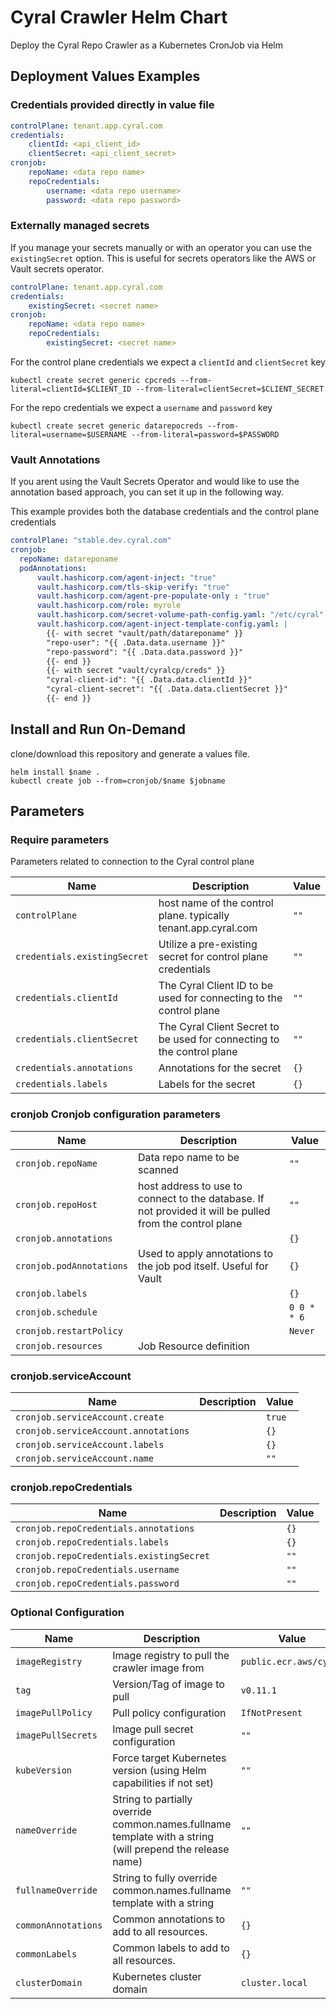 # Cyral Crawler Helm Chart

Deploy the Cyral Repo Crawler as a Kubernetes CronJob via Helm

## Deployment Values Examples

### Credentials provided directly in value file

```yaml
controlPlane: tenant.app.cyral.com
credentials:
    clientId: <api_client_id>
    clientSecret: <api_client_secret>
cronjob:
    repoName: <data repo name>
    repoCredentials:
        username: <data repo username>
        password: <data repo password>

```

### Externally managed secrets

If you manage your secrets manually or with an operator you can use the `existingSecret` option.
This is useful for secrets operators like the AWS or Vault secrets operator.

```yaml
controlPlane: tenant.app.cyral.com
credentials:
    existingSecret: <secret name>
cronjob:
    repoName: <data repo name>
    repoCredentials:
        existingSecret: <secret name>

```

For the control plane credentials we expect a `clientId` and `clientSecret` key

```shell
kubectl create secret generic cpcreds --from-literal=clientId=$CLIENT_ID --from-literal=clientSecret=$CLIENT_SECRET
```

For the repo credentials we expect a `username` and `password` key

```shell
kubectl create secret generic datarepocreds --from-literal=username=$USERNAME --from-literal=password=$PASSWORD
```

### Vault Annotations

If you arent using the Vault Secrets Operator and would like to use the annotation based approach, you can set it up in the following way.

This example provides both the database credentials and the control plane credentials

```yaml
controlPlane: "stable.dev.cyral.com"
cronjob:
  repoName: datareponame
  podAnnotations:
      vault.hashicorp.com/agent-inject: "true"
      vault.hashicorp.com/tls-skip-verify: "true"
      vault.hashicorp.com/agent-pre-populate-only : "true"
      vault.hashicorp.com/role: myrole
      vault.hashicorp.com/secret-volume-path-config.yaml: "/etc/cyral"
      vault.hashicorp.com/agent-inject-template-config.yaml: |
        {{- with secret "vault/path/datareponame" }}
        "repo-user": "{{ .Data.data.username }}"
        "repo-password": "{{ .Data.data.password }}"
        {{- end }}
        {{- with secret "vault/cyralcp/creds" }}
        "cyral-client-id": "{{ .Data.data.clientId }}"
        "cyral-client-secret": "{{ .Data.data.clientSecret }}"
        {{- end }}
```

## Install and Run On-Demand

clone/download this repository and generate a values file.

```shell
helm install $name .
kubectl create job --from=cronjob/$name $jobname
```

## Parameters

### Require parameters

Parameters related to connection to the Cyral control plane

| Name                         | Description                                                            | Value |
| ---------------------------- | ---------------------------------------------------------------------- | ----- |
| `controlPlane`               | host name of the control plane. typically tenant.app.cyral.com         | `""`  |
| `credentials.existingSecret` | Utilize a pre-existing secret for control plane credentials            | `""`  |
| `credentials.clientId`       | The Cyral Client ID to be used for connecting to the control plane     | `""`  |
| `credentials.clientSecret`   | The Cyral Client Secret to be used for connecting to the control plane | `""`  |
| `credentials.annotations`    | Annotations for the secret                                             | `{}`  |
| `credentials.labels`         | Labels for the secret                                                  | `{}`  |

### cronjob Cronjob configuration parameters

| Name                     | Description                                                                                              | Value       |
| ------------------------ | -------------------------------------------------------------------------------------------------------- | ----------- |
| `cronjob.repoName`       | Data repo name to be scanned                                                                             | `""`        |
| `cronjob.repoHost`       | host address to use to connect to the database. If not provided it will be pulled from the control plane | `""`        |
| `cronjob.annotations`    |                                                                                                          | `{}`        |
| `cronjob.podAnnotations` | Used to apply annotations to the job pod itself. Useful for Vault                                        | `{}`        |
| `cronjob.labels`         |                                                                                                          | `{}`        |
| `cronjob.schedule`       |                                                                                                          | `0 0 * * 6` |
| `cronjob.restartPolicy`  |                                                                                                          | `Never`     |
| `cronjob.resources`      | Job Resource definition                                                                                  |             |

### cronjob.serviceAccount

| Name                                 | Description | Value  |
| ------------------------------------ | ----------- | ------ |
| `cronjob.serviceAccount.create`      |             | `true` |
| `cronjob.serviceAccount.annotations` |             | `{}`   |
| `cronjob.serviceAccount.labels`      |             | `{}`   |
| `cronjob.serviceAccount.name`        |             | `""`   |

### cronjob.repoCredentials

| Name                                     | Description | Value |
| ---------------------------------------- | ----------- | ----- |
| `cronjob.repoCredentials.annotations`    |             | `{}`  |
| `cronjob.repoCredentials.labels`         |             | `{}`  |
| `cronjob.repoCredentials.existingSecret` |             | `""`  |
| `cronjob.repoCredentials.username`       |             | `""`  |
| `cronjob.repoCredentials.password`       |             | `""`  |

### Optional Configuration

| Name                | Description                                                                                               | Value                  |
| ------------------- | --------------------------------------------------------------------------------------------------------- | ---------------------- |
| `imageRegistry`     | Image registry to pull the crawler image from                                                             | `public.ecr.aws/cyral` |
| `tag`               | Version/Tag of image to pull                                                                              | `v0.11.1`              |
| `imagePullPolicy`   | Pull policy configuration                                                                                 | `IfNotPresent`         |
| `imagePullSecrets`  | Image pull secret configuration                                                                           | `""`                   |
| `kubeVersion`       | Force target Kubernetes version (using Helm capabilities if not set)                                      | `""`                   |
| `nameOverride`      | String to partially override common.names.fullname template with a string (will prepend the release name) | `""`                   |
| `fullnameOverride`  | String to fully override common.names.fullname template with a string                                     | `""`                   |
| `commonAnnotations` | Common annotations to add to all resources.                                                               | `{}`                   |
| `commonLabels`      | Common labels to add to all resources.                                                                    | `{}`                   |
| `clusterDomain`     | Kubernetes cluster domain                                                                                 | `cluster.local`        |
